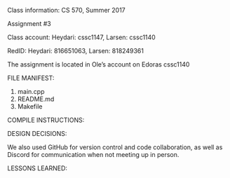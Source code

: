 Class information: CS 570, Summer 2017

Assignment #3

Class account: Heydari: cssc1147, Larsen: cssc1140

RedID: Heydari: 816651063, Larsen: 818249361

The assignment is located in Ole’s account on Edoras cssc1140

FILE MANIFEST:
1. main.cpp
2. README.md
3. Makefile

COMPILE INSTRUCTIONS: 

DESIGN DECISIONS: 

We also used GitHub for version control and code collaboration, as well as Discord for communication when not meeting up in person.

LESSONS LEARNED: 


